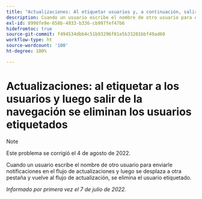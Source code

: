 ```yaml
---
title: "Actualizaciones: Al etiquetar usuarios y, a continuación, salir, se eliminan los usuarios etiquetados"
description: Cuando un usuario escribe el nombre de otro usuario para enviarle notificaciones en el flujo de actualizaciones y luego se desplaza a otra pestaña y vuelve al flujo de actualización, se elimina el usuario etiquetado.
exl-id: 8998fe9e-658b-4933-b336-cb997fef47b6
hidefromtoc: true
source-git-commit: f494534dbb4c51b93296f81e5b33201bbf49ad60
workflow-type: ht
source-wordcount: '100'
ht-degree: 100%

---
```


# Actualizaciones: al etiquetar a los usuarios y luego salir de la navegación se eliminan los usuarios etiquetados

>[!NOTE]
>
>Este problema se corrigió el 4 de agosto de 2022.

Cuando un usuario escribe el nombre de otro usuario para enviarle notificaciones en el flujo de actualizaciones y luego se desplaza a otra pestaña y vuelve al flujo de actualización, se elimina el usuario etiquetado.

_Informado por primera vez el 7 de julio de 2022._
